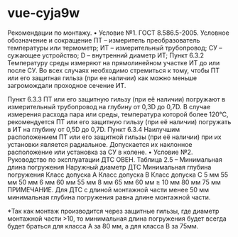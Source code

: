 # vue-cyja9w

Рекомендации по монтажу.
• Условие №1. ГОСТ 8.586.5-2005.
Условное обозначение и сокращение
ПТ – измеритель преобразователь температуры или термометр;
ИТ – измерительный трубопровод;
СУ – сужающее устройство;
D – внутренний диаметр ИТ;
Пункт 6.3.2 Температуру среды измеряют на прямолинейном участке ИТ до или после СУ.
Во всех случаях необходимо стремиться к тому, чтобы ПТ или его защитная гильза (при ее наличии) как можно меньше загромождали проходное сечение ИТ.

Пункт 6.3.3 ПТ или его защитную гильзу (при её наличии) погружают в измерительный трубопровод на глубину от 0,3D до 0,7D.
В случае измерения расхода пара или среды, температура которой более 120°С, рекомендуется ПТ или его защитную гильзу (при её наличии) погружать в ИТ на глубину от 0,5D до 0,7D.
Пункт 6.3.4 Наилучшим расположением ПТ или его защитной гильзы (при её наличии) при их установки является радиальное.
Допускается их наклонное расположение или установка за СУ в колене.
• Условие №2. Руководство по эксплуатации ДТС ОВЕН.
Таблица 2.5 – Минимальная длина погружения
Наружный диаметр ДТС Минимальная глубина погружения
Класс допуска А Класс допуска В Класс допуска С
5 мм 55 мм 50 мм
6 мм 60 мм 55 мм
8 мм 65 мм 60 мм
≥ 10 мм 80 мм 75 мм
ПРИМЕЧАНИЕ. Для ДТС с длиной монтажной части менее 50 мм минимальная глубина погружения равна длине монтажной части.

\*Так как монтаж производится через защитные гильзы, где диаметр монтажной части >10, то минимальная длина погружения будет всегда будет браться для класса А за 80 мм, а для класса В за 75мм.
